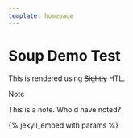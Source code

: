 ```yaml
---
template: homepage
---
```


# Soup Demo Test

This is rendered using ~~Sightly~~ HTL.

> [!NOTE]
> This is a note. Who'd have noted?

{% jekyll_embed with params %}
